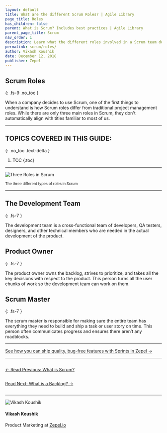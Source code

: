 ```yaml
---
layout: default
title: What are the different Scrum Roles? | Agile Library
page_title: Roles
has_children: false
parent: What is Scrum? Includes best practices | Agile Library
parent_page_title: Scrum
nav_order: 1
description: Learn what the different roles involved in a Scrum team do.
permalink: scrum/roles/
author: Vikash Koushik
date: December 12, 2018
publisher: Zepel
---
```


## Scrum Roles
{: .fs-9 .no_toc }

When a company decides to use Scrum, one of the first things to understand is how Scrum roles differ from traditional project management roles. While there are only three main roles in Scrum, they don't automatically align with titles familiar to most of us. 

---

## TOPICS COVERED IN THIS GUIDE:
{: .no_toc .text-delta }

1. TOC
{:toc}

---

![Three Roles in Scrum](/agile/assets/uploads/scrum-roles.png)
<div class="caption">
<small>The three different types of roles in Scrum</small>
</div>

---

## The Development Team
{: .fs-7 }

The development team is a cross-functional team of developers, QA testers, designers, and other technical members who are needed in the actual development of the product.

## Product Owner
{: .fs-7 }

The product owner owns the backlog, strives to prioritize, and takes all the key decisions with respect to the product. This person turns all the user chunks of work so the development team can work on them.

## Scrum Master
{: .fs-7 }

The scrum master is responsible for making sure the entire team has everything they need to build and ship a task or user story on time. This person often communicates progress and ensures there aren’t any roadblocks.

---

<div class="highlight-row">
<div class="highlight-column">
<div class="highlight-card">
    <div class="highlight-container">
        <a href="https://zepel.io/features/sprints/?utm_source=agilelibrary&utm_medium=bottom-cta&utm_campaign=scrumroles" target="_blank">
        <p class="highlight-card-title">See how you can ship quality, bug-free features with Sprints in Zepel  →</p>
        </a>    
    </div>
</div>
</div>
</div>

---

<div class="row">
<div class="column">
<div class="card">
  <div class="container">
    <a href="{{ site.url }}{{ site.baseurl }}{% link agile/scrum.md %}">
    <p class="card-title">←  Read Previous: What is Scrum?</p> 
    </a>
  </div>
</div>
</div>

<div class="column">
<div class="card">
  <div class="container">
    <a href="{{ site.url }}{{ site.baseurl }}{% link agile/scrum-backlog.md %}">
    <p class="card-title">Read Next: What is a Backlog?  →</p>
    </a>
  </div>
</div>
</div>
</div>

---

<div class="row">
  <div class="column">
    <div class="author-card">
      <img class="author-profile-image" src="/agile/assets/uploads/vikashkoushik.jpeg" alt="Vikash Koushik">
      <div class="author-card-content">
        <h4 class="author-card-name">Vikash Koushik</h4>
            <p>Product Marketing at <a href="https://zepel.io/">Zepel.io</a></p>
      </div>
    </div>
  </div>
</div>